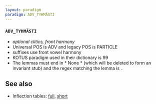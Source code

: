 ```yaml
---
layout: paradigm
paradigm: ADV_TYHMÄSTI
---
```

### ` ADV_TYHMÄSTI `

* _optional clitics, front harmony_
* Universal POS is ADV and legacy POS is PARTICLE
* suffixes use front vowel harmony
* KOTUS paradigm used in their dictionary is 99
* The lemmas must end in * None * (which will be deleted to form an invariant stub) and the regex matching the lemma is ` . `

## See also

* Inflection tables: [full](gen/T/tyhmästi.html), [short](gen/T/tyhmästi_wikt.html)


